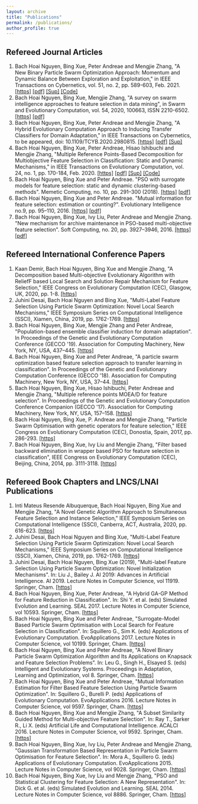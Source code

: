 ```yaml
---
layout: archive
title: "Publications"
permalink: /publications/
author_profile: true
---
```


## **Refereed Journal Articles**
1. Bach Hoai Nguyen, Bing Xue, Peter Andreae and Mengjie Zhang, "A New Binary Particle Swarm Optimization Approach: Momentum and Dynamic Balance Between Exploration and Exploitation," in IEEE Transactions on Cybernetics, vol. 51, no. 2, pp. 589-603, Feb. 2021. [[https]](https://ieeexplore.ieee.org/abstract/document/8866743) [[pdf]](https://github.com/HoaiBach/HoaiBach.github.io/blob/9ba562f5d13a0b337ab90ba8ac093c5c1c59dbb5/files/StickyPSO/SBPSO.pdf) [[Sup]](https://github.com/HoaiBach/HoaiBach.github.io/blob/2331fdb28ff4285e6e94633b50a311d9ab2da82f/files/StickyPSO/SBPSOSup.pdf) [[Code]](https://github.com/HoaiBach/HoaiBach.github.io/blob/2331fdb28ff4285e6e94633b50a311d9ab2da82f/files/StickyPSO/SourceSBPSO.zip)
2. Bach Hoai Nguyen, Bing Xue, Mengjie Zhang, "A survey on swarm intelligence approaches to feature selection in data mining", in Swarm and Evolutionary Computation, vol. 54, 2020, 100663, ISSN 2210-6502. [[https]](https://www.sciencedirect.com/science/article/pii/S2210650219303104) [[pdf]](https://github.com/HoaiBach/HoaiBach.github.io/blob/2331fdb28ff4285e6e94633b50a311d9ab2da82f/files/Survey/SSurvey.pdf)
3. Bach Hoai Nguyen, Bing Xue, Peter Andreae and Mengjie Zhang, "A Hybrid Evolutionary Computation Approach to Inducing Transfer Classifiers for Domain Adaptation," in IEEE Transactions on Cybernetics, to be appeared, doi: 10.1109/TCYB.2020.2980815. [[https]](https://ieeexplore.ieee.org/abstract/document/9061130) [[pdf]](https://github.com/HoaiBach/HoaiBach.github.io/blob/872fae05a8a14361ec07754f85d3c1bd08110aa3/files/GMEDA/GMEDA_final.pdf) [[Sup]](https://github.com/HoaiBach/HoaiBach.github.io/blob/872fae05a8a14361ec07754f85d3c1bd08110aa3/files/GMEDA/GMEDASup.pdf)
4. Bach Hoai Nguyen, Bing Xue, Peter Andreae, Hisao Ishibuchi and Mengjie Zhang, "Multiple Reference Points-Based Decomposition for Multiobjective Feature Selection in Classification: Static and Dynamic Mechanisms," in IEEE Transactions on Evolutionary Computation, vol. 24, no. 1, pp. 170-184, Feb. 2020. [[https]](https://ieeexplore.ieee.org/abstract/document/8703157) [[pdf]](https://github.com/HoaiBach/HoaiBach.github.io/blob/44d61cb9322f69c1699bb0ebc5776f064cb9903a/files/MOEADFS/MOEADFS.pdf) [[Sup]](https://github.com/HoaiBach/HoaiBach.github.io/blob/44d61cb9322f69c1699bb0ebc5776f064cb9903a/files/MOEADFS/MOEADFS_sup.pdf) [[Code]](https://github.com/HoaiBach/HoaiBach.github.io/blob/2b950d1d40cc072d1ebd9e10f4e8e3bee67d85a6/files/MOEADFS/MOEAD-FS.zip)
5. Bach Hoai Nguyen, Bing Xue and Peter Andreae. "PSO with surrogate models for feature selection: static and dynamic clustering-based methods". Memetic Computing, no. 10, pp. 291–300 (2018). [[https]](https://link.springer.com/article/10.1007/s12293-018-0254-9) [[pdf]](https://github.com/HoaiBach/HoaiBach.github.io/blob/44d61cb9322f69c1699bb0ebc5776f064cb9903a/files/SurrogateFS/SurrogateFS.pdf)
6. Bach Hoai Nguyen, Bing Xue and Peter Andreae. "Mutual information for feature selection: estimation or counting?". Evolutionary Intelligence no.9, pp. 95–110, 2016. [[https]](https://link.springer.com/article/10.1007/s12065-016-0143-4) [[pdf]](https://github.com/HoaiBach/HoaiBach.github.io/blob/44d61cb9322f69c1699bb0ebc5776f064cb9903a/files/MIFS/MIFS.pdf)
7. Bach Hoai Nguyen, Bing Xue, Ivy Liu, Peter Andreae and Mengjie Zhang. "New mechanism for archive maintenance in PSO-based multi-objective feature selection". Soft Computing, no. 20, pp. 3927–3946, 2016. [[https]](https://link.springer.com/article/10.1007/s00500-016-2128-8) [[pdf]](https://github.com/HoaiBach/HoaiBach.github.io/blob/44d61cb9322f69c1699bb0ebc5776f064cb9903a/files/ISRPSO/ISRPSO.pdf)

## **Refereed International Conference Papers**
1. Kaan Demir, Bach Hoai Nguyen, Bing Xue and Mengjie Zhang, "A Decomposition based Multi-objective Evolutionary Algorithm with ReliefF based Local Search and Solution Repair Mechanism for Feature Selection," IEEE Congress on Evolutionary Computation (CEC), Glasgow, UK, 2020, pp. 1-8. [[https]](https://ieeexplore.ieee.org/abstract/document/9185590)
2. Juhini Desai, Bach Hoai Nguyen and Bing Xue, "Multi-Label Feature Selection Using Particle Swarm Optimization: Novel Local Search Mechanisms," IEEE Symposium Series on Computational Intelligence (SSCI), Xiamen, China, 2019, pp. 1762-1769. [[https]](https://ieeexplore.ieee.org/abstract/document/9002734)
3. Bach Hoai Nguyen, Bing Xue, Mengjie Zhang and Peter Andreae, "Population-based ensemble classifier induction for domain adaptation". In Proceedings of the Genetic and Evolutionary Computation Conference (GECCO '19). Association for Computing Machinery, New York, NY, USA, 437–445. [[https]](https://dl.acm.org/doi/abs/10.1145/3321707.3321716)
4. Bach Hoai Nguyen, Bing Xue and Peter Andreae, "A particle swarm optimization based feature selection approach to transfer learning in classification". In Proceedings of the Genetic and Evolutionary Computation Conference (GECCO '18). Association for Computing Machinery, New York, NY, USA, 37–44. [[https]](https://dl.acm.org/doi/abs/10.1145/3205455.3205540)
5. Bach Hoai Nguyen, Bing Xue, Hisao Ishibuchi, Peter Andreae and Mengjie Zhang, "Multiple reference points MOEA/D for feature selection". In Proceedings of the Genetic and Evolutionary Computation Conference Companion (GECCO '17). Association for Computing Machinery, New York, NY, USA, 157–158. [[https]](https://dl.acm.org/doi/abs/10.1145/3067695.3075985)
6. Bach Hoai Nguyen, Bing Xue, P. Andreae and Mengjie Zhang, "Particle Swarm Optimisation with genetic operators for feature selection," IEEE Congress on Evolutionary Computation (CEC), Donostia, Spain, 2017, pp. 286-293. [[https]](https://ieeexplore.ieee.org/abstract/document/7969325)
7. Bach Hoai Nguyen, Bing Xue, Ivy Liu and Mengjie Zhang, "Filter based backward elimination in wrapper based PSO for feature selection in classification", IEEE Congress on Evolutionary Computation (CEC), Beijing, China, 2014, pp. 3111-3118. [[https]](https://ieeexplore.ieee.org/abstract/document/6900657)

## **Refereed Book Chapters and LNCS/LNAI Publications**
1. Inti Mateus Resende Albuquerque, Bach Hoai Nguyen, Bing Xue and Mengjie Zhang, "A Novel Genetic Algorithm Approach to Simultaneous Feature Selection and Instance Selection," IEEE Symposium Series on Computational Intelligence (SSCI), Canberra, ACT, Australia, 2020, pp. 616-623. [[https]](https://ieeexplore.ieee.org/abstract/document/9308307)
2. Juhini Desai, Bach Hoai Nguyen and Bing Xue, "Multi-Label Feature Selection Using Particle Swarm Optimization: Novel Local Search Mechanisms," IEEE Symposium Series on Computational Intelligence (SSCI), Xiamen, China, 2019, pp. 1762-1769. [[https]](https://ieeexplore.ieee.org/abstract/document/9002734)
3. Juhini Desai, Bach Hoai Nguyen, Bing Xue (2019), "Multi-label Feature Selection Using Particle Swarm Optimization: Novel Initialization Mechanisms". In: Liu J., Bailey J. AI 2019: Advances in Artificial Intelligence. AI 2019. Lecture Notes in Computer Science, vol 11919. Springer, Cham. [[https]](https://link.springer.com/chapter/10.1007/978-3-030-35288-2_41)
4. Bach Hoai Nguyen, Bing Xue, Peter Andreae, "A Hybrid GA-GP Method for Feature Reduction in Classification". In: Shi Y. et al. (eds) Simulated Evolution and Learning. SEAL 2017. Lecture Notes in Computer Science, vol 10593. Springer, Cham. [[https]](https://link.springer.com/chapter/10.1007/978-3-319-68759-9_48)
5. Bach Hoai Nguyen, Bing Xue and Peter Andreae, "Surrogate-Model Based Particle Swarm Optimisation with Local Search for Feature Selection in Classification". In: Squillero G., Sim K. (eds) Applications of Evolutionary Computation. EvoApplications 2017. Lecture Notes in Computer Science, vol 10199. Springer, Cham. [[https]](https://link.springer.com/chapter/10.1007/978-3-319-55849-3_32)
6. Bach Hoai Nguyen, Bing Xue and Peter Andreae, "A Novel Binary Particle Swarm Optimization Algorithm and Its Applications on Knapsack and Feature Selection Problems". In: Leu G., Singh H., Elsayed S. (eds) Intelligent and Evolutionary Systems. Proceedings in Adaptation, Learning and Optimization, vol 8. Springer, Cham. [[https]](https://link.springer.com/chapter/10.1007/978-3-319-49049-6_23)
7. Bach Hoai Nguyen, Bing Xue and Peter Andreae, "Mutual Information Estimation for Filter Based Feature Selection Using Particle Swarm Optimization". In: Squillero G., Burelli P. (eds) Applications of Evolutionary Computation. EvoApplications 2016. Lecture Notes in Computer Science, vol 9597. Springer, Cham. [[https]](https://link.springer.com/chapter/10.1007/978-3-319-31204-0_46)
8. Bach Hoai Nguyen, Bing Xue and Mengjie Zhang, "A Subset Similarity Guided Method for Multi-objective Feature Selection". In: Ray T., Sarker R., Li X. (eds) Artificial Life and Computational Intelligence. ACALCI 2016. Lecture Notes in Computer Science, vol 9592. Springer, Cham. [[https]](https://link.springer.com/chapter/10.1007/978-3-319-28270-1_25)
9. Bach Hoai Nguyen, Bing Xue, Ivy Liu, Peter Andreae and Mengjie Zhang, "Gaussian Transformation Based Representation in Particle Swarm Optimisation for Feature Selection". In: Mora A., Squillero G. (eds) Applications of Evolutionary Computation. EvoApplications 2015. Lecture Notes in Computer Science, vol 9028. Springer, Cham. [[https]](https://link.springer.com/chapter/10.1007/978-3-319-16549-3_44)
10. Bach Hoai Nguyen, Bing Xue, Ivy Liu and Mengje Zhang, "PSO and Statistical Clustering for Feature Selection: A New Representation". In: Dick G. et al. (eds) Simulated Evolution and Learning. SEAL 2014. Lecture Notes in Computer Science, vol 8886. Springer, Cham. [[https]](https://link.springer.com/chapter/10.1007/978-3-319-13563-2_48)
